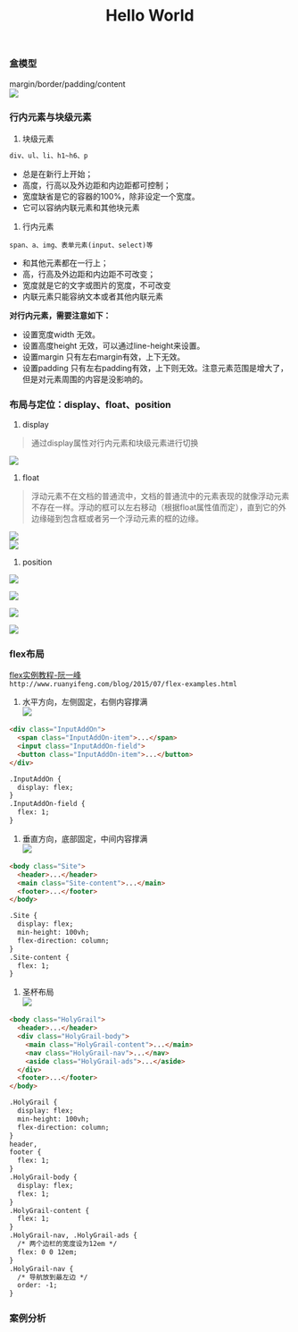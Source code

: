 ﻿---
title: Hello World
---
### 盒模型

margin/border/padding/content<br />
![](https://cdn.nlark.com/yuque/0/2019/png/128974/1550037215178-5560c3fd-e4b2-499d-9532-351457a6e7c5.png#align=left&display=inline&height=186&linkTarget=_blank&originHeight=186&originWidth=244&size=0&width=244)

### 行内元素与块级元素

1. 块级元素

```html
div、ul、li、h1~h6、p
```

* 总是在新行上开始；
* 高度，行高以及外边距和内边距都可控制；
* 宽度缺省是它的容器的100%，除非设定一个宽度。
* 它可以容纳内联元素和其他块元素

1. 行内元素

```
span、a、img、表单元素(input、select)等
```

* 和其他元素都在一行上；
* 高，行高及外边距和内边距不可改变；
* 宽度就是它的文字或图片的宽度，不可改变
* 内联元素只能容纳文本或者其他内联元素

**对行内元素，需要注意如下：**

* 设置宽度width 无效。
* 设置高度height 无效，可以通过line-height来设置。
* 设置margin 只有左右margin有效，上下无效。
* 设置padding 只有左右padding有效，上下则无效。注意元素范围是增大了，但是对元素周围的内容是没影响的。

### 布局与定位：display、float、position

1. display

> 通过display属性对行内元素和块级元素进行切换


![](https://cdn.nlark.com/yuque/0/2019/png/128974/1550037215195-4fab7de2-1d99-4034-9d52-b2e05f914efa.png#align=left&display=inline&height=194&linkTarget=_blank&originHeight=194&originWidth=637&size=0&width=637)

1. float

> 浮动元素不在文档的普通流中，文档的普通流中的元素表现的就像浮动元素不存在一样。浮动的框可以左右移动（根据float属性值而定），直到它的外边缘碰到包含框或者另一个浮动元素的框的边缘。


![](https://cdn.nlark.com/yuque/0/2019/png/128974/1550037215096-c94fcccc-d43b-410d-ae43-b436a4bca449.png#align=left&display=inline&height=383&linkTarget=_blank&originHeight=383&originWidth=527&size=0&width=527)<br />
![](https://cdn.nlark.com/yuque/0/2019/png/128974/1550037215127-fc14ae33-9d69-4321-a24a-0b9a83dea220.png#align=left&display=inline&height=372&linkTarget=_blank&originHeight=372&originWidth=519&size=0&width=519)

1. position

![](https://cdn.nlark.com/yuque/0/2019/png/128974/1550037215477-a994c36a-7869-466c-9331-604566e5ce0d.png#align=left&display=inline&height=245&linkTarget=_blank&originHeight=275&originWidth=839&size=0&width=746)

![](https://cdn.nlark.com/yuque/0/2019/png/128974/1550037215604-4deece9d-faf5-45d2-b74c-dc8b4416ea33.png#align=left&display=inline&height=447&linkTarget=_blank&originHeight=447&originWidth=663&size=0&width=663)

![](https://cdn.nlark.com/yuque/0/2019/png/128974/1550037215140-6c0605ee-f0de-4155-8ed7-a225c1616942.png#align=left&display=inline&height=399&linkTarget=_blank&originHeight=399&originWidth=668&size=0&width=668)

![](https://cdn.nlark.com/yuque/0/2019/png/128974/1550037215441-d1fa26a5-3a23-4666-9576-fb60a860931b.png#align=left&display=inline&height=450&linkTarget=_blank&originHeight=450&originWidth=663&size=0&width=663)

### flex布局

[flex实例教程-阮一峰](http://www.ruanyifeng.com/blog/2015/07/flex-examples.html)<br />
`http://www.ruanyifeng.com/blog/2015/07/flex-examples.html`

1. 水平方向，左侧固定，右侧内容撑满<br />
![](https://cdn.nlark.com/yuque/0/2019/png/128974/1550037215457-623a232c-c142-4ff2-aea1-b876618c8181.png#align=left&display=inline&height=342&linkTarget=_blank&originHeight=389&originWidth=826&size=0&width=726)

```html
<div class="InputAddOn">
  <span class="InputAddOn-item">...</span>
  <input class="InputAddOn-field">
  <button class="InputAddOn-item">...</button>
</div>

.InputAddOn {
  display: flex;
}
.InputAddOn-field {
  flex: 1;
}
```

1. 垂直方向，底部固定，中间内容撑满<br />
![](https://cdn.nlark.com/yuque/0/2019/png/128974/1550037215688-bf7971f2-4005-44a2-8db9-0ada38e0856c.png#align=left&display=inline&height=362&linkTarget=_blank&originHeight=488&originWidth=979&size=0&width=726)

```html
<body class="Site">
  <header>...</header>
  <main class="Site-content">...</main>
  <footer>...</footer>
</body>

.Site {
  display: flex;
  min-height: 100vh;
  flex-direction: column;
}
.Site-content {
  flex: 1;
}
```

1. 圣杯布局<br />
![](https://cdn.nlark.com/yuque/0/2019/png/128974/1550037215219-25326987-bdf7-4996-9e44-1c676ac2b6a1.png#align=left&display=inline&height=347&linkTarget=_blank&originHeight=445&originWidth=931&size=0&width=726)

```html
<body class="HolyGrail">
  <header>...</header>
  <div class="HolyGrail-body">
    <main class="HolyGrail-content">...</main>
    <nav class="HolyGrail-nav">...</nav>
    <aside class="HolyGrail-ads">...</aside>
  </div>
  <footer>...</footer>
</body>

.HolyGrail {
  display: flex;
  min-height: 100vh;
  flex-direction: column;
}
header,
footer {
  flex: 1;
}
.HolyGrail-body {
  display: flex;
  flex: 1;
}
.HolyGrail-content {
  flex: 1;
}
.HolyGrail-nav, .HolyGrail-ads {
  /* 两个边栏的宽度设为12em */
  flex: 0 0 12em;
}
.HolyGrail-nav {
  /* 导航放到最左边 */
  order: -1;
}
```

### 案例分析

